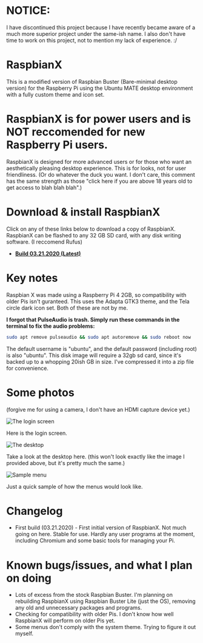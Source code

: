 # NOTICE:
I have discontinued this project because I have recently became aware of a much more superior project under the same-ish name. I also don't have time to work on this project, not to mention my lack of experience. :/

# RaspbianX
This is a modified version of Raspbian Buster (Bare-minimal desktop version) for the Raspberry Pi using the Ubuntu MATE desktop environment with a fully custom theme and icon set.

# RaspbianX is for power users and is NOT reccomended for new Raspberry Pi users.
RaspbianX is designed for more advanced users or for those who want an aesthetically pleasing desktop experience. This is for looks, not for user friendliness. (Or do whatever the duck you want. I don't care, this comment has the same strength as those "click here if you are above 18 years old to get access to blah blah blah".)

# Download & install RaspbianX

Click on any of these links below to download a copy of RaspbianX. RaspbianX can be flashed to any 32 GB SD card, with any disk writing software. (I reccomend Rufus)

- __[Build 03.21.2020 (Latest)](http://www.mediafire.com/file/zlkabyyt18xaoe4/raspbianx_march_21_2020_32gb.zip/file)__

# Key notes
Raspbian X was made using a Raspberry Pi 4 2GB, so compatibility with older Pis isn't guranteed. This uses the Adapta GTK3 theme, and the Tela circle dark icon set. Both of these are not by me.

__I forgot that PulseAudio is trash. Simply run these commands in the terminal to fix the audio problems:__
```bash
sudo apt remove pulseaudio && sudo apt autoremove && sudo reboot now
```

The default username is "ubuntu", and the default password (including root) is also "ubuntu". This disk image will require a 32gb sd card, since it's backed up to a whopping 20ish GB in size. I've compressed it into a zip file for convenience.

# Some photos
(forgive me for using a camera, I don't have an HDMI capture device yet.)

![The login screen](https://cdn.glitch.com/2d2fd699-1471-4a63-af1a-c7b7677c8b13%2F20200322_130525.jpg?v=1584898281167)

Here is the login screen.

![The desktop](https://cdn.glitch.com/2d2fd699-1471-4a63-af1a-c7b7677c8b13%2F20200322_130605.jpg?v=1584898390637)

Take a look at the desktop here. (this won't look exactly like the image I provided above, but it's pretty much the same.)

![Sample menu](https://cdn.glitch.com/2d2fd699-1471-4a63-af1a-c7b7677c8b13%2F20200322_130614.jpg?v=1584898256214)

Just a quick sample of how the menus would look like.

# Changelog
* First build (03.21.2020) -  First initial version of RaspbianX. Not much going on here. Stable for use. Hardly any user programs at the moment, including Chromium and some basic tools for managing your Pi.

# Known bugs/issues, and what I plan on doing
* Lots of excess from the stock Raspbian Buster. I'm planning on rebuilding RaspbianX using Raspbian Buster Lite (just the OS), removing any old and unnecessary packages and programs.
* Checking for compatibility with older Pis. I don't know how well RaspbianX will perform on older Pis yet. 
* Some menus don't comply with the system theme. Trying to figure it out myself.
